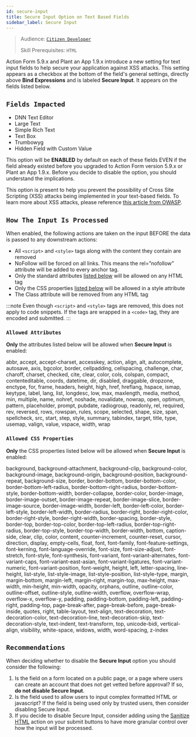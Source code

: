 ```yaml
---
id: secure-input
title: Secure Input Option on Text Based Fields
sidebar_label: Secure Input
---
```


> Audience: [`Citizen Developer`](/docs/audience#citizen-developers)
>
> Skill Prerequisites: `HTML`

Action Form 5.9.x and Plant an App 1.9.x introduce a new setting for text input fields to help secure your application against XSS attacks. This setting appears as a checkbox at the bottom of the field's general settings, directly above **Bind Expressions** and is labeled **Secure Input**. It appears on the fields listed below.

## `Fields Impacted`

- DNN Text Editor
- Large Text
- Simple Rich Text
- Text Box
- Trumbowyg
- Hidden Field with Custom Value

This option will be **ENABLED** by default on each of these fields EVEN if the field already existed before you upgraded to Action Form version 5.9.x or Plant an App 1.9.x. Before you decide to disable the option, you should understand the implications.

This option is present to help you prevent the possibility of Cross Site Scripting (XSS) attacks being implemented in your text-based fields. To learn more about XSS attacks, please reference [this article from OWASP](https://owasp.org/www-community/attacks/xss/).

## `How The Input Is Processed`

When enabled, the following actions are taken on the input BEFORE the data is passed to any downstream actions:

- All `<script>` and `<style>` tags along with the content they contain are removed
- NoFollow will be forced on all links.  This means the rel=”nofollow” attribute will be added to every anchor tag.
- Only the standard attributes [listed below](#allowed-attributes) will be allowed on any HTML tag
- Only the CSS properties [listed below](#allowed-css-properties) will be allowed in a style attribute
- The Class attribute will be removed from any HTML tag

:::note
Even though `<script>` and `<style>` tags are removed, this does not apply to code snippets. If the tags are wrapped in a `<code>` tag, they are encoded and submitted.
:::

### `Allowed Attributes`

**Only** the attributes listed below will be allowed when **Secure Input** is enabled:

abbr, accept, accept-charset, accesskey, action, align, alt, autocomplete, autosave, axis, bgcolor, border, cellpadding, cellspacing, challenge, char, charoff, charset, checked, cite, clear, color, cols, colspan, compact, contenteditable, coords, datetime, dir, disabled, draggable, dropzone, enctype, for, frame, headers, height, high, href, hreflang, hspace, ismap, keytype, label, lang, list, longdesc, low, max, maxlength, media, method, min, multiple, name, nohref, noshade, novalidate, nowrap, open, optimum, pattern, placeholder, prompt, pubdate, radiogroup, readonly, rel, required, rev, reversed, rows, rowspan, rules, scope, selected, shape, size, span, spellcheck, src, start, step, style, summary, tabindex, target, title, type, usemap, valign, value, vspace, width, wrap

### `Allowed CSS Properties`

**Only** the CSS properties listed below will be allowed when **Secure Input** is enabled:

background, background-attachment, background-clip, background-color, background-image, background-origin, background-position, background-repeat, background-size, border, border-bottom, border-bottom-color, border-bottom-left-radius, border-bottom-right-radius, border-bottom-style, border-bottom-width, border-collapse, border-color, border-image, border-image-outset, border-image-repeat, border-image-slice, border-image-source, border-image-width, border-left, border-left-color, border-left-style, border-left-width, border-radius, border-right, border-right-color, border-right-style, border-right-width, border-spacing, border-style, border-top, border-top-color, border-top-left-radius, border-top-right-radius, border-top-style, border-top-width, border-width, bottom, caption-side, clear, clip, color, content, counter-increment, counter-reset, cursor, direction, display, empty-cells, float, font, font-family, font-feature-settings, font-kerning, font-language-override, font-size, font-size-adjust, font-stretch, font-style, font-synthesis, font-variant, font-variant-alternates, font-variant-caps, font-variant-east-asian, font-variant-ligatures, font-variant-numeric, font-variant-position, font-weight, height, left, letter-spacing, line-height, list-style, list-style-image, list-style-position, list-style-type, margin, margin-bottom, margin-left, margin-right, margin-top, max-height, max-width, min-height, min-width, opacity, orphans, outline, outline-color, outline-offset, outline-style, outline-width, overflow, overflow-wrap, overflow-x, overflow-y, padding, padding-bottom, padding-left, padding-right, padding-top, page-break-after, page-break-before, page-break-inside, quotes, right, table-layout, text-align, text-decoration, text-decoration-color, text-decoration-line, text-decoration-skip, text-decoration-style, text-indent, text-transform, top, unicode-bidi, vertical-align, visibility, white-space, widows, width, word-spacing, z-index

## `Recommendations`

When deciding whether to disable the **Secure Input** option you should consider the following:

1. Is the field on a form located on a public page, or a page where users can create an account that does not get vetted before approval? If so, **do not disable Secure Input**.
2. Is the field used to allow users to input complex formatted HTML or javascript? If the field is being used only by trusted users, then consider disabling Secure Input.
3. If you decide to disable Secure Input, consider adding using the [Sanitize HTML](/actions/sanitize-html.md) action on your submit buttons to have more granular control over how the input will be processed.
